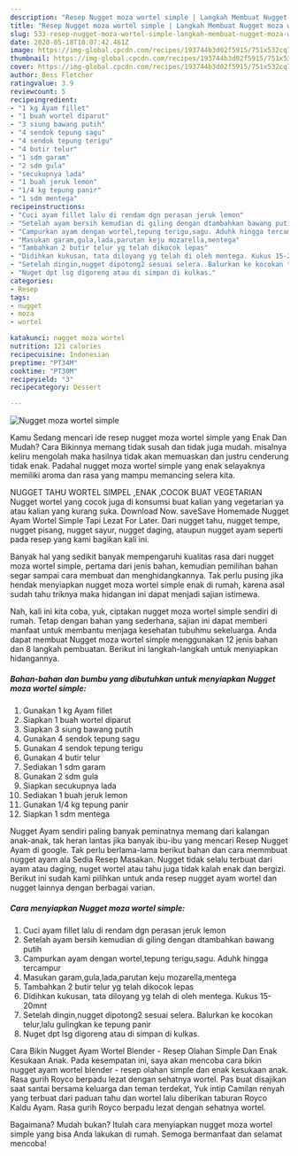 ```yaml
---
description: "Resep Nugget moza wortel simple | Langkah Membuat Nugget moza wortel simple Yang Sedap"
title: "Resep Nugget moza wortel simple | Langkah Membuat Nugget moza wortel simple Yang Sedap"
slug: 533-resep-nugget-moza-wortel-simple-langkah-membuat-nugget-moza-wortel-simple-yang-sedap
date: 2020-05-18T10:07:42.461Z
image: https://img-global.cpcdn.com/recipes/193744b3d02f5915/751x532cq70/nugget-moza-wortel-simple-foto-resep-utama.jpg
thumbnail: https://img-global.cpcdn.com/recipes/193744b3d02f5915/751x532cq70/nugget-moza-wortel-simple-foto-resep-utama.jpg
cover: https://img-global.cpcdn.com/recipes/193744b3d02f5915/751x532cq70/nugget-moza-wortel-simple-foto-resep-utama.jpg
author: Bess Fletcher
ratingvalue: 3.9
reviewcount: 5
recipeingredient:
- "1 kg Ayam fillet"
- "1 buah wortel diparut"
- "3 siung bawang putih"
- "4 sendok tepung sagu"
- "4 sendok tepung terigu"
- "4 butir telur"
- "1 sdm garam"
- "2 sdm gula"
- "secukupnya lada"
- "1 buah jeruk lemon"
- "1/4 kg tepung panir"
- "1 sdm mentega"
recipeinstructions:
- "Cuci ayam fillet lalu di rendam dgn perasan jeruk lemon"
- "Setelah ayam bersih kemudian di giling dengan dtambahkan bawang putih"
- "Campurkan ayam dengan wortel,tepung terigu,sagu. Aduhk hingga tercampur"
- "Masukan garam,gula,lada,parutan keju mozarella,mentega"
- "Tambahkan 2 butir telur yg telah dikocok lepas"
- "Didihkan kukusan, tata diloyang yg telah di oleh mentega. Kukus 15-20mnt"
- "Setelah dingin,nugget dipotong2 sesuai selera. Balurkan ke kocokan telur,lalu gulingkan ke tepung panir"
- "Nuget dpt lsg digoreng atau di simpan di kulkas."
categories:
- Resep
tags:
- nugget
- moza
- wortel

katakunci: nugget moza wortel 
nutrition: 121 calories
recipecuisine: Indonesian
preptime: "PT34M"
cooktime: "PT30M"
recipeyield: "3"
recipecategory: Dessert

---
```



![Nugget moza wortel simple](https://img-global.cpcdn.com/recipes/193744b3d02f5915/751x532cq70/nugget-moza-wortel-simple-foto-resep-utama.jpg)

Kamu Sedang mencari ide resep nugget moza wortel simple yang Enak Dan Mudah? Cara Bikinnya memang tidak susah dan tidak juga mudah. misalnya keliru mengolah maka hasilnya tidak akan memuaskan dan justru cenderung tidak enak. Padahal nugget moza wortel simple yang enak selayaknya memiliki aroma dan rasa yang mampu memancing selera kita.

NUGGET TAHU WORTEL SIMPEL ,ENAK ,COCOK BUAT VEGETARIAN Nugget wortel yang cocok juga di konsumsi buat kalian yang vegetarian ya atau kalian yang kurang suka. Download Now. saveSave Homemade Nugget Ayam Wortel Simple Tapi Lezat For Later. Dari nugget tahu, nugget tempe, nugget pisang, nugget sayur, nugget daging, ataupun nugget ayam seperti pada resep yang kami bagikan kali ini.

Banyak hal yang sedikit banyak mempengaruhi kualitas rasa dari nugget moza wortel simple, pertama dari jenis bahan, kemudian pemilihan bahan segar sampai cara membuat dan menghidangkannya. Tak perlu pusing jika hendak menyiapkan nugget moza wortel simple enak di rumah, karena asal sudah tahu triknya maka hidangan ini dapat menjadi sajian istimewa.


Nah, kali ini kita coba, yuk, ciptakan nugget moza wortel simple sendiri di rumah. Tetap dengan bahan yang sederhana, sajian ini dapat memberi manfaat untuk membantu menjaga kesehatan tubuhmu sekeluarga. Anda dapat membuat Nugget moza wortel simple menggunakan 12 jenis bahan dan 8 langkah pembuatan. Berikut ini langkah-langkah untuk menyiapkan hidangannya.

<!--inarticleads1-->

##### Bahan-bahan dan bumbu yang dibutuhkan untuk menyiapkan Nugget moza wortel simple:

1. Gunakan 1 kg Ayam fillet
1. Siapkan 1 buah wortel diparut
1. Siapkan 3 siung bawang putih
1. Gunakan 4 sendok tepung sagu
1. Gunakan 4 sendok tepung terigu
1. Gunakan 4 butir telur
1. Sediakan 1 sdm garam
1. Gunakan 2 sdm gula
1. Siapkan secukupnya lada
1. Sediakan 1 buah jeruk lemon
1. Gunakan 1/4 kg tepung panir
1. Siapkan 1 sdm mentega


Nugget Ayam sendiri paling banyak peminatnya memang dari kalangan anak-anak, tak heran lantas jika banyak ibu-ibu yang mencari Resep Nugget Ayam di google. Tak perlu berlama-lama berikut bahan dan cara memmbuat nugget ayam ala Sedia Resep Masakan. Nugget tidak selalu terbuat dari ayam atau daging, nuget wortel atau tahu juga tidak kalah enak dan bergizi. Berikut ini sudah kami pilihkan untuk anda resep nugget ayam wortel dan nugget lainnya dengan berbagai varian. 

<!--inarticleads2-->

##### Cara menyiapkan Nugget moza wortel simple:

1. Cuci ayam fillet lalu di rendam dgn perasan jeruk lemon
1. Setelah ayam bersih kemudian di giling dengan dtambahkan bawang putih
1. Campurkan ayam dengan wortel,tepung terigu,sagu. Aduhk hingga tercampur
1. Masukan garam,gula,lada,parutan keju mozarella,mentega
1. Tambahkan 2 butir telur yg telah dikocok lepas
1. Didihkan kukusan, tata diloyang yg telah di oleh mentega. Kukus 15-20mnt
1. Setelah dingin,nugget dipotong2 sesuai selera. Balurkan ke kocokan telur,lalu gulingkan ke tepung panir
1. Nuget dpt lsg digoreng atau di simpan di kulkas.


Cara Bikin Nugget Ayam Wortel Blender - Resep Olahan Simple Dan Enak Kesukaan Anak. Pada kesempatan ini, saya akan mencoba cara bikin nugget ayam wortel blender - resep olahan simple dan enak kesukaan anak. Rasa gurih Royco berpadu lezat dengan sehatnya wortel. Pas buat disajikan saat santai bersama keluarga dan teman terdekat, Yuk intip Camilan renyah yang terbuat dari paduan tahu dan wortel lalu diberikan taburan Royco Kaldu Ayam. Rasa gurih Royco berpadu lezat dengan sehatnya wortel. 

Bagaimana? Mudah bukan? Itulah cara menyiapkan nugget moza wortel simple yang bisa Anda lakukan di rumah. Semoga bermanfaat dan selamat mencoba!
